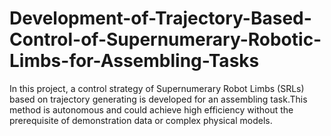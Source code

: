 # Development-of-Trajectory-Based-Control-of-Supernumerary-Robotic-Limbs-for-Assembling-Tasks
In this project, a control strategy of Supernumerary Robot Limbs (SRLs) based on trajectory generating is developed for an assembling task.This method is autonomous and could achieve high efficiency without the prerequisite of demonstration data or complex physical models.
